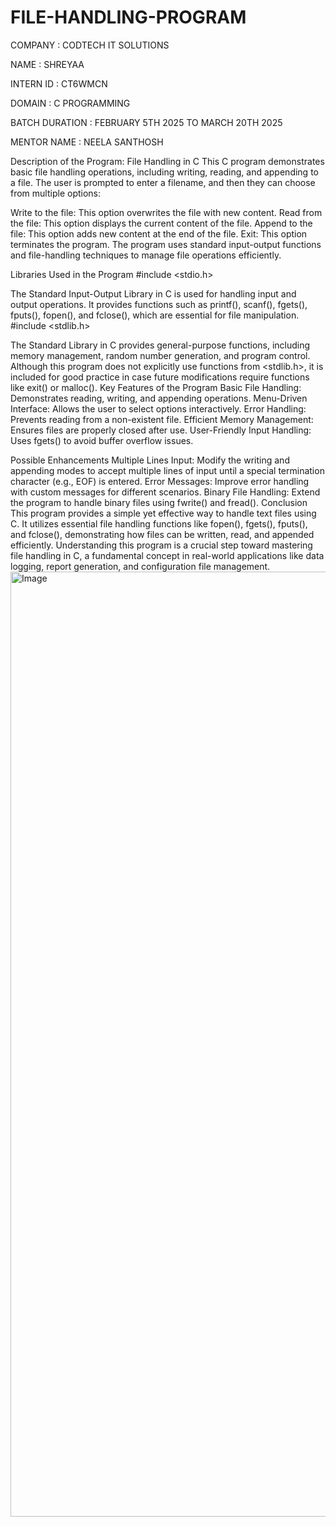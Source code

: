 # FILE-HANDLING-PROGRAM

COMPANY : CODTECH IT SOLUTIONS

NAME : SHREYAA

INTERN ID : CT6WMCN

DOMAIN : C PROGRAMMING

BATCH DURATION : FEBRUARY 5TH 2025 TO MARCH 20TH 2025

MENTOR NAME : NEELA SANTHOSH

Description of the Program: File Handling in C
This C program demonstrates basic file handling operations, including writing, reading, and appending to a file. The user is prompted to enter a filename, and then they can choose from multiple options:

Write to the file: This option overwrites the file with new content.
Read from the file: This option displays the current content of the file.
Append to the file: This option adds new content at the end of the file.
Exit: This option terminates the program.
The program uses standard input-output functions and file-handling techniques to manage file operations efficiently.

Libraries Used in the Program
#include <stdio.h>

The Standard Input-Output Library in C is used for handling input and output operations.
It provides functions such as printf(), scanf(), fgets(), fputs(), fopen(), and fclose(), which are essential for file manipulation.
#include <stdlib.h>

The Standard Library in C provides general-purpose functions, including memory management, random number generation, and program control.
Although this program does not explicitly use functions from <stdlib.h>, it is included for good practice in case future modifications require functions like exit() or malloc().
Key Features of the Program
Basic File Handling: Demonstrates reading, writing, and appending operations.
Menu-Driven Interface: Allows the user to select options interactively.
Error Handling: Prevents reading from a non-existent file.
Efficient Memory Management: Ensures files are properly closed after use.
User-Friendly Input Handling: Uses fgets() to avoid buffer overflow issues.

Possible Enhancements
Multiple Lines Input: Modify the writing and appending modes to accept multiple lines of input until a special termination character (e.g., EOF) is entered.
Error Messages: Improve error handling with custom messages for different scenarios.
Binary File Handling: Extend the program to handle binary files using fwrite() and fread().
Conclusion
This program provides a simple yet effective way to handle text files using C. It utilizes essential file handling functions like fopen(), fgets(), fputs(), and fclose(), demonstrating how files can be written, read, and appended efficiently. Understanding this program is a crucial step toward mastering file handling in C, a fundamental concept in real-world applications like data logging, report generation, and configuration file management.
<img width="1512" alt="Image" src="https://github.com/user-attachments/assets/9eee4b03-cbb6-4ebf-bef7-9cc2d3b330ed" />








